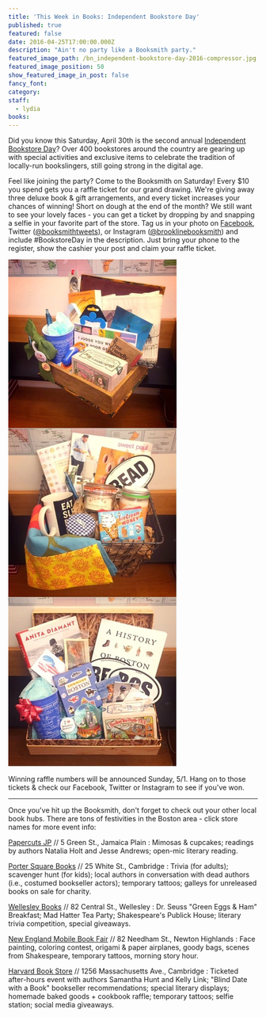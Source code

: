 ```yaml
---
title: 'This Week in Books: Independent Bookstore Day'
published: true
featured: false
date: 2016-04-25T17:00:00.000Z
description: "Ain't no party like a Booksmith party."
featured_image_path: /bn_independent-bookstore-day-2016-compressor.jpg
featured_image_position: 50
show_featured_image_in_post: false
fancy_font:
category:
staff:
  - lydia
books:
---
```



Did you know this Saturday, April 30th is the second annual [Independent Bookstore Day](http://www.indiebookstoreday.com/)? Over 400 bookstores around the country are gearing up with special activities and exclusive items to celebrate the tradition of locally-run bookslingers, still going strong in the digital age.

Feel like joining the party? Come to the Booksmith on Saturday! Every $10 you spend gets you a raffle ticket for our grand drawing. We're giving away three deluxe book & gift arrangements, and every ticket increases your chances of winning! Short on dough at the end of the month? We still want to see your lovely faces - you can get a ticket by dropping by and snapping a selfie in your favorite part of the store. Tag us in your photo on [Facebook](https://www.facebook.com/brooklinebooksmith), Twitter ([@booksmithtweets](https://twitter.com/booksmithtweets)), or Instagram ([@brooklinebooksmith](https://www.instagram.com/brooklinebooksmith/)) and include #BookstoreDay in the description. Just bring your phone to the register, show the cashier your post and claim your raffle ticket.

![full-img](/uploads/versions/img_0739-compressor---x----640-1923x---.jpg)

Winning raffle numbers will be announced Sunday, 5/1. Hang on to those tickets & check our Facebook, Twitter or Instagram to see if you've won.

---

Once you've hit up the Booksmith, don't forget to check out your other local book hubs. There are tons of festivities in the Boston area - click store names for more event info:

[Papercuts JP](http://www.papercutsjp.com/events/2016/4/30/independent-bookstore-day) // 5 Green St., Jamaica Plain : Mimosas & cupcakes; readings by authors Natalia Holt and Jesse Andrews; open-mic literary reading.

[Porter Square Books](http://www.portersquarebooks.com/event/independent-bookstore-day-0) // 25 White St., Cambridge : Trivia (for adults); scavenger hunt (for kids); local authors in conversation with dead authors (i.e., costumed bookseller actors); temporary tattoos; galleys for unreleased books on sale for charity.

[Wellesley Books](http://store.wellesleybooks.com/event/independent-bookstore-day-2016) // 82 Central St., Wellesley : Dr. Seuss "Green Eggs & Ham" Breakfast; Mad Hatter Tea Party; Shakespeare's Publick House; literary trivia competition, special giveaways.

[New England Mobile Book Fair](http://www.nebookfair.com/event/430-independent-bookstore-day) // 82 Needham St., Newton Highlands : Face painting, coloring contest, origami & paper airplanes, goody bags, scenes from Shakespeare, temporary tattoos, morning story hour.

[Harvard Book Store](http://www.harvard.com/event/after_hours_at_the_bookstore/) // 1256 Massachusetts Ave., Cambridge : Ticketed after-hours event with authors Samantha Hunt and Kelly Link; "Blind Date with a Book" bookseller recommendations; special literary displays; homemade baked goods + cookbook raffle; temporary tattoos; selfie station; social media giveaways.&nbsp;